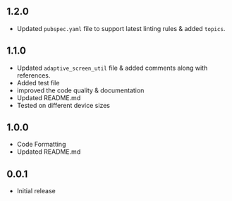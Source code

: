 ## 1.2.0

- Updated `pubspec.yaml` file to support latest linting rules & added `topics`.

## 1.1.0

- Updated `adaptive_screen_util` file & added comments along with references.
- Added test file
- improved the code quality & documentation
- Updated README.md
- Tested on different device sizes

## 1.0.0

- Code Formatting
- Updated README.md

## 0.0.1

- Initial release
